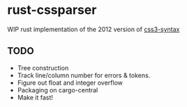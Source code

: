rust-cssparser
==============

WIP rust implementation of the 2012 version of
[css3-syntax](http://dev.w3.org/csswg/css3-syntax/)


TODO
----

* Tree construction
* Track line/column number for errors & tokens.
* Figure out float and integer overflow
* Packaging on cargo-central
* Make it fast!
